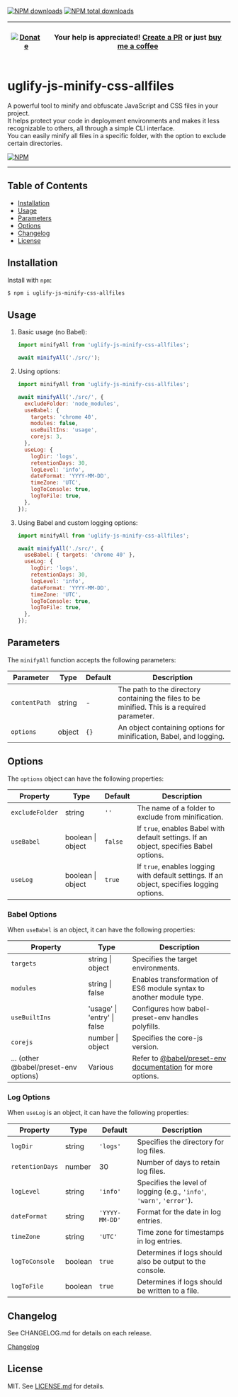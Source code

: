 [![NPM downloads][npm-downloads]][npm-url]
[![NPM total downloads][npm-total-downloads]][npm-url]

| &nbsp;<br>[![Donate][donate-badge]][donate-url] <br>&nbsp; | Your help is appreciated! [Create a PR][create-pr] or just [buy me a coffee][donate-url] |
| ---------------------------------------------------------- | ---------------------------------------------------------------------------------------- |

[npm-url]: https://www.npmjs.com/package/uglify-js-minify-css-allfiles
[npm-downloads]: https://img.shields.io/npm/dm/uglify-js-minify-css-allfiles.svg
[npm-total-downloads]: https://img.shields.io/npm/dt/uglify-js-minify-css-allfiles.svg?label=total+downloads
[donate-badge]: https://img.shields.io/badge/Buy%20me%20a%20coffee-Donate-red.svg
[donate-url]: https://github.com/sponsors/oinochoe
[create-pr]: https://github.com/oinochoe/uglify-js-minify-css-allfiles/pulls

# uglify-js-minify-css-allfiles

A powerful tool to minify and obfuscate JavaScript and CSS files in your project.  
It helps protect your code in deployment environments and makes it less recognizable to others, all through a simple CLI interface.  
You can easily minify all files in a specific folder, with the option to exclude certain directories.

[![NPM](https://nodei.co/npm/uglify-js-minify-css-allfiles.png?downloads=true&stars=true)](https://www.npmjs.com/package/uglify-js-minify-css-allfiles)

---

## Table of Contents

- [Installation](#installation)
- [Usage](#usage)
- [Parameters](#parameters)
- [Options](#options)
- [Changelog](#changelog)
- [License](#license)

## Installation

Install with `npm`:

```bash
$ npm i uglify-js-minify-css-allfiles
```

## Usage

1. Basic usage (no Babel):

   ```js
   import minifyAll from 'uglify-js-minify-css-allfiles';

   await minifyAll('./src/');
   ```

2. Using options:

   ```js
   import minifyAll from 'uglify-js-minify-css-allfiles';

   await minifyAll('./src/', {
     excludeFolder: 'node_modules',
     useBabel: {
       targets: 'chrome 40',
       modules: false,
       useBuiltIns: 'usage',
       corejs: 3,
     },
     useLog: {
       logDir: 'logs',
       retentionDays: 30,
       logLevel: 'info',
       dateFormat: 'YYYY-MM-DD',
       timeZone: 'UTC',
       logToConsole: true,
       logToFile: true,
     },
   });
   ```

3. Using Babel and custom logging options:

   ```js
   import minifyAll from 'uglify-js-minify-css-allfiles';

   await minifyAll('./src/', {
     useBabel: { targets: 'chrome 40' },
     useLog: {
       logDir: 'logs',
       retentionDays: 30,
       logLevel: 'info',
       dateFormat: 'YYYY-MM-DD',
       timeZone: 'UTC',
       logToConsole: true,
       logToFile: true,
     },
   });
   ```

## Parameters

The `minifyAll` function accepts the following parameters:

| Parameter     | Type   | Default | Description                                                                                  |
| ------------- | ------ | ------- | -------------------------------------------------------------------------------------------- |
| `contentPath` | string | -       | The path to the directory containing the files to be minified. This is a required parameter. |
| `options`     | object | `{}`    | An object containing options for minification, Babel, and logging.                           |

## Options

The `options` object can have the following properties:

| Property        | Type              | Default | Description                                                                                |
| --------------- | ----------------- | ------- | ------------------------------------------------------------------------------------------ |
| `excludeFolder` | string            | `''`    | The name of a folder to exclude from minification.                                         |
| `useBabel`      | boolean \| object | `false` | If `true`, enables Babel with default settings. If an object, specifies Babel options.     |
| `useLog`        | boolean \| object | `true`  | If `true`, enables logging with default settings. If an object, specifies logging options. |

### Babel Options

When `useBabel` is an object, it can have the following properties:

| Property                              | Type                        | Description                                                                                               |
| ------------------------------------- | --------------------------- | --------------------------------------------------------------------------------------------------------- |
| `targets`                             | string \| object            | Specifies the target environments.                                                                        |
| `modules`                             | string \| false             | Enables transformation of ES6 module syntax to another module type.                                       |
| `useBuiltIns`                         | 'usage' \| 'entry' \| false | Configures how babel-preset-env handles polyfills.                                                        |
| `corejs`                              | number \| object            | Specifies the core-js version.                                                                            |
| ... (other @babel/preset-env options) | Various                     | Refer to [@babel/preset-env documentation](https://babeljs.io/docs/en/babel-preset-env) for more options. |

### Log Options

When `useLog` is an object, it can have the following properties:

| Property        | Type    | Default        | Description                                                           |
| --------------- | ------- | -------------- | --------------------------------------------------------------------- |
| `logDir`        | string  | `'logs'`       | Specifies the directory for log files.                                |
| `retentionDays` | number  | 30             | Number of days to retain log files.                                   |
| `logLevel`      | string  | `'info'`       | Specifies the level of logging (e.g., `'info'`, `'warn'`, `'error'`). |
| `dateFormat`    | string  | `'YYYY-MM-DD'` | Format for the date in log entries.                                   |
| `timeZone`      | string  | `'UTC'`        | Time zone for timestamps in log entries.                              |
| `logToConsole`  | boolean | `true`         | Determines if logs should also be output to the console.              |
| `logToFile`     | boolean | `true`         | Determines if logs should be written to a file.                       |

## Changelog

See CHANGELOG.md for details on each release.

[Changelog](/CHANGELOG.md)

## License

MIT. See [LICENSE.md](https://github.com/oinochoe/uglify-js-minify-css-allfiles/blob/master/LICENSE) for details.
